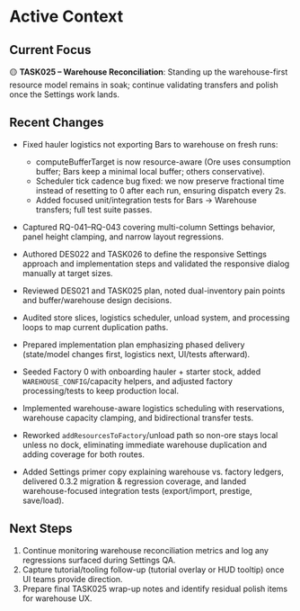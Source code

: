 # Active Context

## Current Focus

🟡 **TASK025 – Warehouse Reconciliation**: Standing up the warehouse-first resource model remains in soak; continue validating transfers and polish once the Settings work lands.

## Recent Changes

- Fixed hauler logistics not exporting Bars to warehouse on fresh runs:
  - computeBufferTarget is now resource-aware (Ore uses consumption buffer; Bars keep a minimal local buffer; others conservative).
  - Scheduler tick cadence bug fixed: we now preserve fractional time instead of resetting to 0 after each run, ensuring dispatch every 2s.
  - Added focused unit/integration tests for Bars → Warehouse transfers; full test suite passes.

- Captured RQ-041–RQ-043 covering multi-column Settings behavior, panel height clamping, and narrow layout regressions.
- Authored DES022 and TASK026 to define the responsive Settings approach and implementation steps and validated the responsive dialog manually at target sizes.
- Reviewed DES021 and TASK025 plan, noted dual-inventory pain points and buffer/warehouse design decisions.
- Audited store slices, logistics scheduler, unload system, and processing loops to map current duplication paths.
- Prepared implementation plan emphasizing phased delivery (state/model changes first, logistics next, UI/tests afterward).
- Seeded Factory 0 with onboarding hauler + starter stock, added `WAREHOUSE_CONFIG`/capacity helpers, and adjusted factory processing/tests to keep production local.
- Implemented warehouse-aware logistics scheduling with reservations, warehouse capacity clamping, and bidirectional transfer tests.
- Reworked `addResourcesToFactory`/unload path so non-ore stays local unless no dock, eliminating immediate warehouse duplication and adding coverage for both routes.
- Added Settings primer copy explaining warehouse vs. factory ledgers, delivered 0.3.2 migration & regression coverage, and landed warehouse-focused integration tests (export/import, prestige, save/load).

## Next Steps

1. Continue monitoring warehouse reconciliation metrics and log any regressions surfaced during Settings QA.
2. Capture tutorial/tooling follow-up (tutorial overlay or HUD tooltip) once UI teams provide direction.
3. Prepare final TASK025 wrap-up notes and identify residual polish items for warehouse UX.
